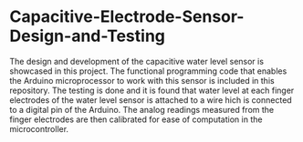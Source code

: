 # Capacitive-Electrode-Sensor-Design-and-Testing
The design and development of the capacitive water level sensor is showcased in this project. The functional programming code that enables the Arduino microprocessor to work with this sensor is included in this repository. The testing is done and it is found that water level at each finger electrodes of the water level sensor is attached to a wire hich is connected to a digital pin of the Arduino. The analog readings measured from the finger electrodes are then calibrated for ease of computation in the microcontroller.

